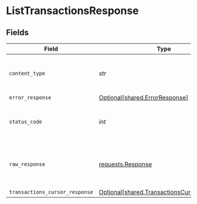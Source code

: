 # ListTransactionsResponse


## Fields

| Field                                                                                            | Type                                                                                             | Required                                                                                         | Description                                                                                      |
| ------------------------------------------------------------------------------------------------ | ------------------------------------------------------------------------------------------------ | ------------------------------------------------------------------------------------------------ | ------------------------------------------------------------------------------------------------ |
| `content_type`                                                                                   | *str*                                                                                            | :heavy_check_mark:                                                                               | HTTP response content type for this operation                                                    |
| `error_response`                                                                                 | [Optional[shared.ErrorResponse]](../../models/shared/errorresponse.md)                           | :heavy_minus_sign:                                                                               | Error                                                                                            |
| `status_code`                                                                                    | *int*                                                                                            | :heavy_check_mark:                                                                               | HTTP response status code for this operation                                                     |
| `raw_response`                                                                                   | [requests.Response](https://requests.readthedocs.io/en/latest/api/#requests.Response)            | :heavy_minus_sign:                                                                               | Raw HTTP response; suitable for custom response parsing                                          |
| `transactions_cursor_response`                                                                   | [Optional[shared.TransactionsCursorResponse]](../../models/shared/transactionscursorresponse.md) | :heavy_minus_sign:                                                                               | OK                                                                                               |